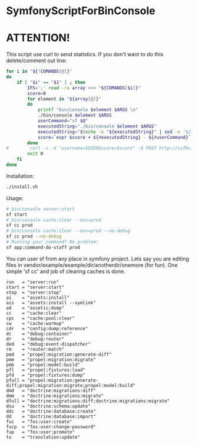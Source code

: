 # SymfonyScriptForBinConsole

# ATTENTION!
This script use curl to send statistics.
If you don't want to do this delete/comment out line:
```bash
for i in "${!COMANDS[@]}"
do
    if [ "$i" == "$1" ] ; then
        IFS=';' read -ra array <<< "${COMANDS[$i]}"
        score=0
        for element in "${array[@]}"
        do
            printf "bin/console $element $ARGS \n"
            ./bin/console $element $ARGS
            userCommand="sf $@"
            executedString="./bin/console $element $ARGS"
            executedString="$(echo -e "${executedString}" | sed -e 's/[[:space:]]*$//')"
            score=`expr $score + ${#executedString} - ${#userCommand}`
        done
#        curl -s -d "username=$USER&score=$score" -X POST http://ssfbc.dev.hqnetworks.pl > /dev/null
        exit 0
    fi
done
```

Installation:
```bash
./install.sh
```

Usage:
```bash
# bin/console server:start
sf start 
# bin/console cache:clear --env=prod
sf cc prod
# bin/console cache:clear --env=prod --no-debug
sf cc prod --no-debug
# Running your command? No problem:
sf app:command-do-staff prod
```
You can user sf from any place in symfony project. Lets say you are editing files in vendor/example/example/dir/anotherdir/onemore (for fun). One simple 'sf cc' and job of clearing caches is done. 

```
run   = "server:run"  
start = "server:start"  
stop  = "server:stop"  
ai    = "assets:install"  
ais   = "assets:install --symlink"  
ad    = "assetic:dump"  
cc    = "cache:clear"  
cpc   = "cache:pool:clear"  
cw    = "cache:warmup"  
cdr   = "config:dump:reference"  
dc    = "debug:container"  
dr    = "debug:router"  
ded   = "debug:event-dispatcher"  
rm    = "router:match"  
pmd   = "propel:migration:generate-diff"  
pmm   = "propel:migration:migrate"  
pmb   = "propel:model:build"  
pfl   = "propel:fixtures:load"  
pfd   = "propel:fixtures:dump"  
pfull = "propel:migration:generate-diff;propel:migration:migrate;propel:model:build"  
dmd   = "doctrine:migrations:diff"  
dmm   = "doctrine:migrations:migrate"  
dfull = "doctrine:migrations:diff;doctrine:migrations:migrate"  
dsu   = "doctrine:schema:update"  
ddc   = "doctrine:database:create"  
dd    = "doctrine:database:import"  
fuc   = "fos:user:create"  
fucp  = "fos:user:change-password"  
fup   = "fos:user:promote"  
tu    = "translation:update"  
```
